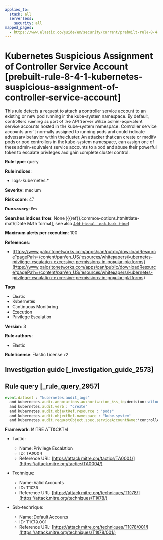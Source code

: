 ```yaml
---
applies_to:
  stack: all
  serverless:
    security: all
mapped_pages:
  - https://www.elastic.co/guide/en/security/current/prebuilt-rule-8-4-1-kubernetes-suspicious-assignment-of-controller-service-account.html
---
```


# Kubernetes Suspicious Assignment of Controller Service Account [prebuilt-rule-8-4-1-kubernetes-suspicious-assignment-of-controller-service-account]

This rule detects a request to attach a controller service account to an existing or new pod running in the kube-system namespace. By default, controllers running as part of the API Server utilize admin-equivalent service accounts hosted in the kube-system namespace. Controller service accounts aren’t normally assigned to running pods and could indicate adversary behavior within the cluster. An attacker that can create or modify pods or pod controllers in the kube-system namespace, can assign one of these admin-equivalent service accounts to a pod and abuse their powerful token to escalate privileges and gain complete cluster control.

**Rule type**: query

**Rule indices**:

* logs-kubernetes.*

**Severity**: medium

**Risk score**: 47

**Runs every**: 5m

**Searches indices from**: None ({{ref}}/common-options.html#date-math[Date Math format], see also [`Additional look-back time`](docs-content://solutions/security/detect-and-alert/create-detection-rule.md#rule-schedule))

**Maximum alerts per execution**: 100

**References**:

* [https://www.paloaltonetworks.com/apps/pan/public/downloadResource?pagePath=/content/pan/en_US/resources/whitepapers/kubernetes-privilege-escalation-excessive-permissions-in-popular-platforms](https://www.paloaltonetworks.com/apps/pan/public/downloadResource?pagePath=/content/pan/en_US/resources/whitepapers/kubernetes-privilege-escalation-excessive-permissions-in-popular-platforms)

**Tags**:

* Elastic
* Kubernetes
* Continuous Monitoring
* Execution
* Privilege Escalation

**Version**: 3

**Rule authors**:

* Elastic

**Rule license**: Elastic License v2

## Investigation guide [_investigation_guide_2573]



## Rule query [_rule_query_2957]

```js
event.dataset : "kubernetes.audit_logs"
  and kubernetes.audit.annotations.authorization_k8s_io/decision:"allow"
  and kubernetes.audit.verb : "create"
  and kubernetes.audit.objectRef.resource : "pods"
  and kubernetes.audit.objectRef.namespace : "kube-system"
  and kubernetes.audit.requestObject.spec.serviceAccountName:*controller
```

**Framework**: MITRE ATT&CKTM

* Tactic:

    * Name: Privilege Escalation
    * ID: TA0004
    * Reference URL: [https://attack.mitre.org/tactics/TA0004/](https://attack.mitre.org/tactics/TA0004/)

* Technique:

    * Name: Valid Accounts
    * ID: T1078
    * Reference URL: [https://attack.mitre.org/techniques/T1078/](https://attack.mitre.org/techniques/T1078/)

* Sub-technique:

    * Name: Default Accounts
    * ID: T1078.001
    * Reference URL: [https://attack.mitre.org/techniques/T1078/001/](https://attack.mitre.org/techniques/T1078/001/)



